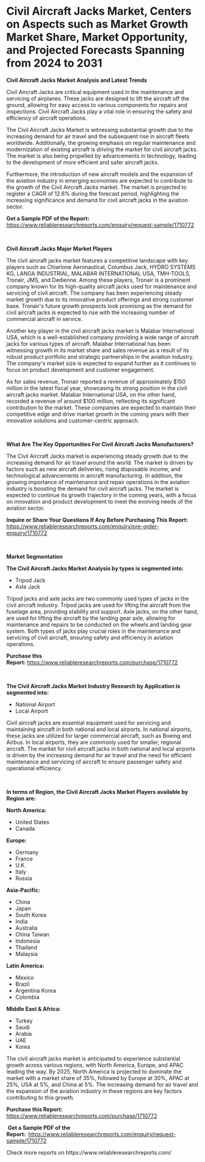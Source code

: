 <p><h1>Civil Aircraft Jacks Market, Centers on Aspects such as Market Growth Market Share, Market Opportunity, and Projected Forecasts Spanning from 2024 to 2031</h1></p><p><strong>Civil Aircraft Jacks Market Analysis and Latest Trends</strong></p>
<p><p>Civil Aircraft Jacks are critical equipment used in the maintenance and servicing of airplanes. These jacks are designed to lift the aircraft off the ground, allowing for easy access to various components for repairs and inspections. Civil Aircraft Jacks play a vital role in ensuring the safety and efficiency of aircraft operations.</p><p>The Civil Aircraft Jacks Market is witnessing substantial growth due to the increasing demand for air travel and the subsequent rise in aircraft fleets worldwide. Additionally, the growing emphasis on regular maintenance and modernization of existing aircraft is driving the market for civil aircraft jacks. The market is also being propelled by advancements in technology, leading to the development of more efficient and safer aircraft jacks.</p><p>Furthermore, the introduction of new aircraft models and the expansion of the aviation industry in emerging economies are expected to contribute to the growth of the Civil Aircraft Jacks market. The market is projected to register a CAGR of 12.6% during the forecast period, highlighting the increasing significance and demand for civil aircraft jacks in the aviation sector.</p></p>
<p><strong>Get a Sample PDF of the Report:&nbsp;</strong> <a href="https://www.reliableresearchreports.com/enquiry/request-sample/1710772">https://www.reliableresearchreports.com/enquiry/request-sample/1710772</a></p>
<p>&nbsp;</p>
<p><strong>Civil Aircraft Jacks Major Market Players</strong></p>
<p><p>The civil aircraft jacks market features a competitive landscape with key players such as Chiarlone Aeronautical, Columbus Jack, HYDRO SYSTEMS KG, LANGA INDUSTRIAL, MALABAR INTERNATIONAL USA, TMH-TOOLS, Tronair, JMS, and Dedienne. Among these players, Tronair is a prominent company known for its high-quality aircraft jacks used for maintenance and servicing of civil aircraft. The company has been experiencing steady market growth due to its innovative product offerings and strong customer base. Tronair's future growth prospects look promising as the demand for civil aircraft jacks is expected to rise with the increasing number of commercial aircraft in service.</p><p>Another key player in the civil aircraft jacks market is Malabar International USA, which is a well-established company providing a wide range of aircraft jacks for various types of aircraft. Malabar International has been witnessing growth in its market share and sales revenue as a result of its robust product portfolio and strategic partnerships in the aviation industry. The company's market size is expected to expand further as it continues to focus on product development and customer engagement.</p><p>As for sales revenue, Tronair reported a revenue of approximately $150 million in the latest fiscal year, showcasing its strong position in the civil aircraft jacks market. Malabar International USA, on the other hand, recorded a revenue of around $100 million, reflecting its significant contribution to the market. These companies are expected to maintain their competitive edge and drive market growth in the coming years with their innovative solutions and customer-centric approach.</p></p>
<p>&nbsp;</p>
<p><strong>What Are The Key Opportunities For Civil Aircraft Jacks Manufacturers?</strong></p>
<p><p>The Civil Aircraft Jacks market is experiencing steady growth due to the increasing demand for air travel around the world. The market is driven by factors such as new aircraft deliveries, rising disposable income, and technological advancements in aircraft manufacturing. In addition, the growing importance of maintenance and repair operations in the aviation industry is boosting the demand for civil aircraft jacks. The market is expected to continue its growth trajectory in the coming years, with a focus on innovation and product development to meet the evolving needs of the aviation sector.</p></p>
<p><strong>Inquire or Share Your Questions If Any Before Purchasing This Report:</strong> <a href="https://www.reliableresearchreports.com/enquiry/pre-order-enquiry/1710772">https://www.reliableresearchreports.com/enquiry/pre-order-enquiry/1710772</a></p>
<p>&nbsp;</p>
<p><strong>Market Segmentation</strong></p>
<p><strong>The Civil Aircraft Jacks Market Analysis by types is segmented into:</strong></p>
<p><ul><li>Tripod Jack</li><li>Axle Jack</li></ul></p>
<p><p>Tripod jacks and axle jacks are two commonly used types of jacks in the civil aircraft industry. Tripod jacks are used for lifting the aircraft from the fuselage area, providing stability and support. Axle jacks, on the other hand, are used for lifting the aircraft by the landing gear axle, allowing for maintenance and repairs to be conducted on the wheels and landing gear system. Both types of jacks play crucial roles in the maintenance and servicing of civil aircraft, ensuring safety and efficiency in aviation operations.</p></p>
<p><strong>Purchase this Report:&nbsp;</strong><a href="https://www.reliableresearchreports.com/purchase/1710772">https://www.reliableresearchreports.com/purchase/1710772</a></p>
<p>&nbsp;</p>
<p><strong>The Civil Aircraft Jacks Market Industry Research by Application is segmented into:</strong></p>
<p><ul><li>National Airport</li><li>Local Airport</li></ul></p>
<p><p>Civil aircraft jacks are essential equipment used for servicing and maintaining aircraft in both national and local airports. In national airports, these jacks are utilized for larger commercial aircraft, such as Boeing and Airbus. In local airports, they are commonly used for smaller, regional aircraft. The market for civil aircraft jacks in both national and local airports is driven by the increasing demand for air travel and the need for efficient maintenance and servicing of aircraft to ensure passenger safety and operational efficiency.</p></p>
<p>&nbsp;</p>
<p><strong>In terms of Region, the Civil Aircraft Jacks Market Players available by Region are:</strong></p>
<p>
    <p> <strong> North America: </strong>
        <ul>
            <li>United States</li>
            <li>Canada</li>
        </ul>
        </p> 
    <p> <strong> Europe: </strong>
        <ul>
            <li>Germany</li>
            <li>France</li>
            <li>U.K.</li>
            <li>Italy</li>
            <li>Russia</li>
        </ul>
        </p> 
    <p> <strong> Asia-Pacific: </strong>
        <ul>
            <li>China</li>
            <li>Japan</li>
            <li>South Korea</li>
            <li>India</li>
            <li>Australia</li>
            <li>China Taiwan</li>
            <li>Indonesia</li>
            <li>Thailand</li>
            <li>Malaysia</li>
        </ul>
        </p> 
    <p> <strong> Latin America: </strong>
        <ul>
            <li>Mexico</li>
            <li>Brazil</li>
            <li>Argentina Korea</li>
            <li>Colombia</li>
        </ul>
        </p> 
    <p> <strong> Middle East & Africa: </strong>
        <ul>
            <li>Turkey</li>
            <li>Saudi</li>
            <li>Arabia</li>
            <li>UAE</li>
            <li>Korea</li>
        </ul>
    </p>
    </p>
<p><p>The civil aircraft jacks market is anticipated to experience substantial growth across various regions, with North America, Europe, and APAC leading the way. By 2025, North America is projected to dominate the market with a market share of 35%, followed by Europe at 30%, APAC at 25%, USA at 5%, and China at 5%. The increasing demand for air travel and the expansion of the aviation industry in these regions are key factors contributing to this growth.</p></p>
<p><strong>Purchase this Report: </strong><a href="https://www.reliableresearchreports.com/purchase/1710772">https://www.reliableresearchreports.com/purchase/1710772</a></p>
<p>&nbsp;<strong>Get a Sample PDF of the Report:&nbsp;&nbsp;</strong><a href="https://www.reliableresearchreports.com/enquiry/request-sample/1710772">https://www.reliableresearchreports.com/enquiry/request-sample/1710772</a></p>
<p><strong></strong></p>
<p>Check more reports on https://www.reliableresearchreports.com/</p>